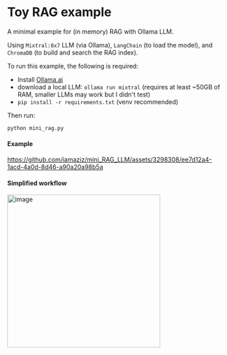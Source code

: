# Toy RAG example

A minimal example for (in memory) RAG with Ollama LLM.

Using `Mixtral:8x7` LLM (via Ollama), `LangChain` (to load the model), and `ChromaDB` (to build and search the RAG index).


To run this example, the following is required:

- Install [Ollama.ai](https://ollama.ai)
- download a local LLM: `ollama run mixtral` (requires at least ~50GB of RAM, smaller LLMs may work but I didn't test)
- `pip install -r requirements.txt` (venv recommended)

Then run:

```bash
python mini_rag.py
```

#### Example

https://github.com/iamaziz/mini_RAG_LLM/assets/3298308/ee7d12a4-1acd-4a0d-8d46-a90a20a98b5a


#### Simplified workflow

<img width="350" alt="image" src="https://github.com/iamaziz/mini_RAG_LLM/assets/3298308/8ed234a6-e34c-4cee-acd6-02d7576708a0">
